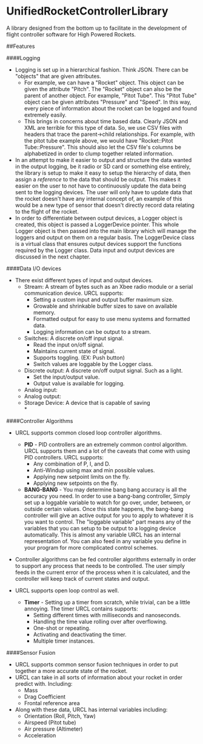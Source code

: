 # UnifiedRocketControllerLibrary
A library designed from the bottom up to facilitate in the development of flight controller software for High Powered Rockets.

##Features

####Logging
* Logging is set up in a hierarchical fashion. Think JSON. There can be "objects" that are given attributes. 
  * For example, we can have a "Rocket" object. This object can be given the attribute "Pitch". The "Rocket" object can also be the parent of another object. For example, "Pitot Tube". This "Pitot Tube" object can be given attributes "Pressure" and "Speed". In this way, every piece of information about the rocket can be logged and found extremely easily. 
  * This brings in concerns about time based data. Clearly JSON and XML are terrible for this type of data. So, we use CSV files with headers that trace the parent->child relationships. For example, with the pitot tube example above, we would have "Rocket::Pitot Tube::Pressure". This should also let the CSV file's columns be alphabetized in order to clump together related information.  
* In an attempt to make it easier to output and structure the data wanted in the output logging, be it radio or SD card or something else entirely, the library is setup to make it easy to setup the hierarchy of data, then assign a *reference* to the data that should be output. This makes it easier on the user to not have to continuously update the data being sent to the logging devices. The user will only have to update data that the rocket doesn't have any internal concept of, an example of this would be a new type of sensor that doesn't directly record data relating to the flight of the rocket. 
* In order to differentiate between output devices, a Logger object is created, this object is passed a LoggerDevice pointer. This whole Logger object is then passed into the main library which will manage the loggers and output on them on a regular basis. The LoggerDevice class is a virtual class that ensures output devices support the functions required by the Logger class. Data input and output devices are discussed in the next chapter.   
  


####Data I/O devices
* There exist different types of input and output devices. 
    * Stream: A stream of bytes such as an Xbee radio module or a serial communication device. URCL supports:
        * Setting a custom input and output buffer maximum size. 
        * Growable and shrinkable buffer sizes to save on available memory. 
        * Formatted output for easy to use menu systems and formatted data. 
        * Logging information can be output to a stream.
    * Switches: A discrete on/off input signal. 
        * Read the input on/off signal. 
        * Maintains current state of signal.
        * Supports toggling. (EX: Push button)
        * Switch values are loggable by the Logger class. 
    * Discrete output: A discrete on/off output signal. Such as a light. 
        * Set the input/output value. 
        * Output value is available for logging. 
    * Analog input:
    * Analog output:
    * Storage Device: A device that is capable of saving  
        * 
    

####Controller Algorithms

* URCL supports common closed loop controller algorithms. 
    * **PID** - PID controllers are an extremely common control algorithm. URCL supports them and a lot of the caveats that come with using PID controllers. URCL supports: 
        * Any combination of P, I, and D.
        * Anti-Windup using max and min possible values.
        * Applying new setpoint limits on the fly. 
        * Applying new setpoints on the fly. 
    * **BANG-BANG** - You may determine bang bang accuracy is all the accuracy you need. In order to use a bang-bang controller, Simply set up a loggable variable to watch for go over, under, between, or outside certain values. Once this state happens, the bang-bang controller will give an active output for you to apply to whatever it is you want to control. The "loggable variable" part means any of the variables that you can setup to be output to a logging device automatically. This is almost any variable URCL has an internal representation of. You can also feed in any variable you define in your program for more complicated control schemes. 
* Controller algorithms can be fed controller algorithms externally in order to support any process that needs to be controlled. The user simply feeds in the current error of the process when it is calculated, and the controller will keep track of current states and output. 
    
* URCL supports open loop control as well. 
    * **Timer** - Setting up a timer from scratch, while trivial, can be a little annoying. The timer URCL contains supports:
        * Setting different times with milliseconds and nanoseconds.
        * Handling the time value rolling over after overflowing. 
        * One-shot or repeating.
        * Activating and deactivating the timer. 
        * Multiple timer instances.

####Sensor Fusion
* URCL supports common sensor fusion techniques in order to put together a more accurate state of the rocket. 
* URCL can take in all sorts of information about your rocket in order predict with. Including:
    * Mass
    * Drag Coefficient
    * Frontal reference area
* Along with these data, URCL has internal variables including: 
    * Orientation (Roll, Pitch, Yaw)
    * Airspeed (Pitot tube)
    * Air pressure (Altimeter)
    * Acceleration
